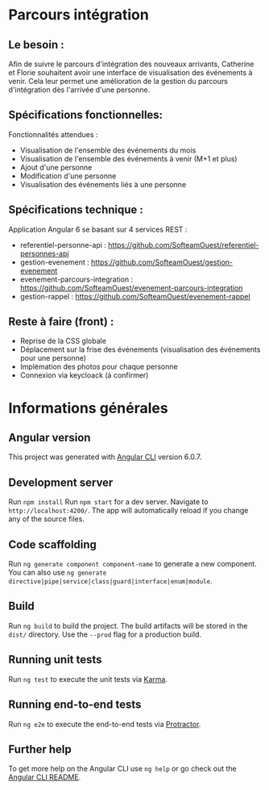 # Parcours intégration
## Le besoin :
 
Afin de suivre le parcours d'intégration des nouveaux arrivants, Catherine et Florie souhaitent avoir une interface de visualisation des événements à venir. Cela leur permet une amélioration de la gestion du parcours d'intégration dès l'arrivée d'une personne. 

## Spécifications fonctionnelles:

Fonctionnalités attendues :
- Visualisation de l'ensemble des événements du mois
- Visualisation de l'ensemble des événements à venir (M+1 et plus)
- Ajout d'une personne 
- Modification d'une personne
- Visualisation des événements liés à une personne

## Spécifications technique :

Application Angular 6 se basant sur 4 services REST :
- referentiel-personne-api : https://github.com/SofteamOuest/referentiel-personnes-api
- gestion-evenement : https://github.com/SofteamOuest/gestion-evenement
- evenement-parcours-integration : https://github.com/SofteamOuest/evenement-parcours-integration
- gestion-rappel : https://github.com/SofteamOuest/evenement-rappel

## Reste à faire (front) :
- Reprise de la CSS globale
- Déplacement sur la frise des événements (visualisation des événements pour une personne)
- Implémation des photos pour chaque personne
- Connexion via keycloack (à confirmer)


# Informations générales
## Angular version
This project was generated with [Angular CLI](https://github.com/angular/angular-cli) version 6.0.7.

## Development server
Run `npm install`
Run `npm start` for a dev server. Navigate to `http://localhost:4200/`. The app will automatically reload if you change any of the source files.

## Code scaffolding

Run `ng generate component component-name` to generate a new component. You can also use `ng generate directive|pipe|service|class|guard|interface|enum|module`.

## Build

Run `ng build` to build the project. The build artifacts will be stored in the `dist/` directory. Use the `--prod` flag for a production build.

## Running unit tests

Run `ng test` to execute the unit tests via [Karma](https://karma-runner.github.io).

## Running end-to-end tests

Run `ng e2e` to execute the end-to-end tests via [Protractor](http://www.protractortest.org/).

## Further help

To get more help on the Angular CLI use `ng help` or go check out the [Angular CLI README](https://github.com/angular/angular-cli/blob/master/README.md).
